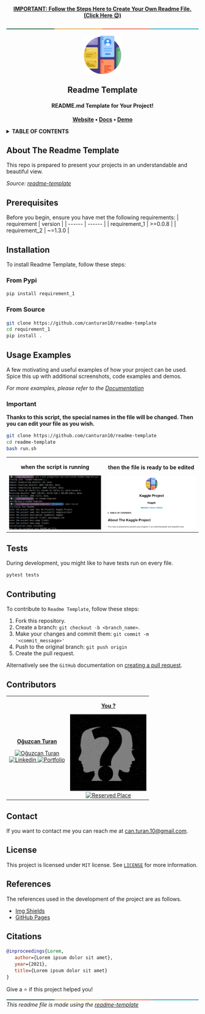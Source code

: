 <!-- IMPORTANT -->

<p align="center">
    <strong>
        <a href="#important">IMPORTANT: Follow the Steps Here to Create Your Own Readme File. (Click Here 😉)</a>
    </strong>
</p>

<!--
You can find more line options at https://github.com/canturan10/readme-template/tree/master/src
-->
![-----------------------------------------------------](https://raw.githubusercontent.com/canturan10/readme-template/master/src/colored_4b.png)

<!-- PROJECT SUMMARY -->

<p align="center">
    <img width="100px" src="src/readme_template.png" align="center" alt="Readme Template" />
<h2 align="center">Readme Template</h2>
<h4 align="center">README.md Template for Your Project!</h4>

<p align="center">
    <strong>
        <a href="https://github.com/canturan10/readme-template">Website</a>
        •
        <a href="https://github.com/canturan10/readme-template">Docs</a>
        •
        <a href="https://github.com/canturan10/readme-template">Demo</a>
    </strong>
</p>

<!-- TABLE OF CONTENTS -->

<details>
    <summary>
        <strong>
            TABLE OF CONTENTS
        </strong>
    </summary>
    <ol>
        <li>
            <a href="#about-the-readme-template">About The Readme Template</a>
        </li>
        <li>
            <a href="##prerequisites">Prerequisites</a>
        </li>
        <li>
            <a href="#installation">Installation</a>
            <ul>
                <li><a href="#from-pypi">From Pypi</a></li>
                <li><a href="#from-source">From Source</a></li>
            </ul>
        </li>
        <li><a href="#usage-examples">Usage Examples</a></li>
        <li><a href="#tests">Tests</a></li>
        <li><a href="#contributing">Contributing</a></li>
        <li><a href="#contributors">Contributors</a></li>
        <li><a href="#contact">Contact</a></li>
        <li><a href="#license">License</a></li>
        <li><a href="#references">References</a></li>
        <li><a href="#citations">Citations</a></li>
    </ol>
</details>

<!-- ABOUT THE PROJECT -->
## About The Readme Template

This repo is prepared to present your projects in an understandable and beautiful view.

_Source: [readme-template](https://github.com/canturan10/readme-template)_

<!-- PREREQUISITES -->
## Prerequisites

Before you begin, ensure you have met the following requirements:
| requirement | version |
| ------ | ------ |
| requirement_1 | >=0.0.8 |
| requirement_2 | ~=1.3.0 |

<!-- INSTALLATION -->
## Installation

To install Readme Template, follow these steps:

### From Pypi

```bash
pip install requirement_1
```

### From Source

```bash
git clone https://github.com/canturan10/readme-template
cd requirement_1
pip install .
```
<!-- USAGE EXAMPLES -->
## Usage Examples

A few motivating and useful examples of how your project can be used. Spice this up with additional screenshots, code examples and demos.

_For more examples, please refer to the [Documentation](https://github.com/canturan10/readme-template)_

### Important

**Thanks to this script, the special names in the file will be changed. Then you can edit your file as you wish.**

```bash
git clone https://github.com/canturan10/readme-template
cd readme-template
bash run.sh
```
<table style="width:100%">
    <tr>
        <td align="center">
            <p>
                <strong>
                    when the script is running
                </strong>
            </p>
            <img src="src/screenshot_1.png" width="500px;" alt="install" /><br>
        </td>
        <td align="center">
            <p>
                <strong>
                    then the file is ready to be edited
                </strong>
            </p>
            <img src="src/screenshot_2.png" width="500px;" alt="install" /><br>
        </td>
    </tr>
</table>

<!-- TESTS -->
## Tests

During development, you might like to have tests run on every file.

```bash
pytest tests
```

<!-- CONTRIBUTING -->
## Contributing

To contribute to `Readme Template`, follow these steps:

1. Fork this repository.
2. Create a branch: `git checkout -b <branch_name>`.
3. Make your changes and commit them: `git commit -m '<commit_message>'`
4. Push to the original branch: `git push origin`
5. Create the pull request.

Alternatively see the `GitHub` documentation on [creating a pull request](https://help.github.com/en/github/collaborating-with-issues-and-pull-requests/creating-a-pull-request).

<!-- CONTRIBUTORS -->
## Contributors

<table style="width:100%">
    <tr>
        <td align="center">
            <a href="https://github.com/canturan10">
                <p>
                    <strong>
                        Oğuzcan Turan
                    </strong>
                </p>
                <img src="https://avatars0.githubusercontent.com/u/34894012?s=460&u=722268bba03389384f9d673d3920abacf12a6ea6&v=4&s=200"
                    width="200px;" alt="Oğuzcan Turan" /><br>
                <a href="https://www.linkedin.com/in/canturan10/">
                    <img src="https://img.shields.io/badge/-LinkedIn-blue?style=flat&logo=Linkedin&logoColor=white"
                        width="75px;" alt="Linkedin" />
                </a>
                <a href="https://canturan10.github.io/">
                    <img src="https://img.shields.io/badge/-Portfolio-lightgrey?style=flat&logo=opera&logoColor=white"
                        width="75px;" alt="Portfolio" />
                </a>
            </a>
        </td>
        <td align="center">
            <a href="https://github.com/canturan10">
                <p>
                    <strong>
                        You ?
                    </strong>
                </p>
                <img src="https://raw.githubusercontent.com/canturan10/readme-template/master/src/you.png"
                    width="200px;" alt="Oğuzcan Turan" /><br>
                <a href="#">
                    <img src="https://img.shields.io/badge/-Reserved%20Place-red?style=flat&logoColor=white"
                        width="110px;" alt="Reserved Place" />
                </a>
            </a>
        </td>
    </tr>
</table>

<!-- CONTACT -->
## Contact

If you want to contact me you can reach me at [can.turan.10@gmail.com](mailto:can.turan.10@gmail.com).

<!-- LICENSE -->
## License

This project is licensed under `MIT` license. See [`LICENSE`](LICENSE) for more information.

<!-- REFERENCES -->
## References

The references used in the development of the project are as follows.

- [Img Shields](https://shields.io)
- [GitHub Pages](https://pages.github.com)

<!-- CITATIONS -->
## Citations

```bibtex
@inproceedings{Lorem,
   author={Lorem ipsum dolor sit amet},
   year={2021},
   title={Lorem ipsum dolor sit amet}
}
```

<!--
You can find more line options at https://github.com/canturan10/readme-template/tree/master/src
-->

Give a ⭐️ if this project helped you!
![-----------------------------------------------------](https://raw.githubusercontent.com/canturan10/readme-template/master/src/colored_4b.png)
_This readme file is made using the [readme-template](https://github.com/canturan10/readme-template)_
